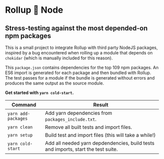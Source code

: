 # Rollup 🤝 Node
## Stress-testing against the most depended-on npm packages
This is a small project to integrate Rollup with third party NodeJS packages,
inspired by a bug encountered when rolling up a module that depends on
`chokidar` (which is manually included for this reason).

This `package.json` contains dependencies for the top 109 npm packages. An ES6
import is generated for each package and then bundled with Rollup. The test
passes for a module if the bundle is generated without errors and produces the
same output as the source module.

**Get started with `yarn cold-start`.**

| Command     | Result      |
| ----------- | ----------- |
| `yarn add-packages` | Add yarn dependencies from `packages_include.txt`. |
| `yarn clean` | Remove all built tests and import files. |
| `yarn setup` | Build test and import files (this will take a while!) |
| `yarn cold-start` | Add all needed yarn depdendencies, build tests and imports, start the test suite. |